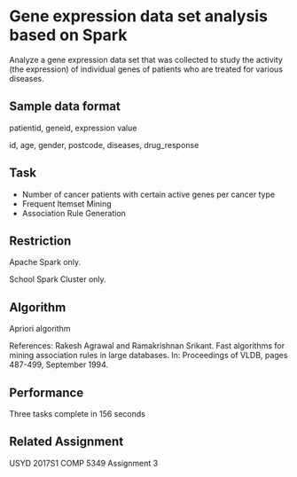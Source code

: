 # Gene expression data set analysis based on Spark

 Analyze a gene expression data set that was collected to study the activity (the expression) of individual genes of patients who are treated for various diseases.

## Sample data format

patientid, geneid, expression value

id, age, gender, postcode, diseases, drug_response

## Task
- Number of cancer patients with certain active genes per cancer type
- Frequent Itemset Mining
- Association Rule Generation

## Restriction
Apache Spark only.

School Spark Cluster only.

## Algorithm
Apriori algorithm 

References:
Rakesh Agrawal and Ramakrishnan Srikant. Fast algorithms for mining association rules in large databases. In: Proceedings of VLDB, pages 487-499, September 1994.

## Performance
Three tasks complete in 156 seconds

## Related Assignment
USYD 2017S1 COMP 5349 Assignment 3

